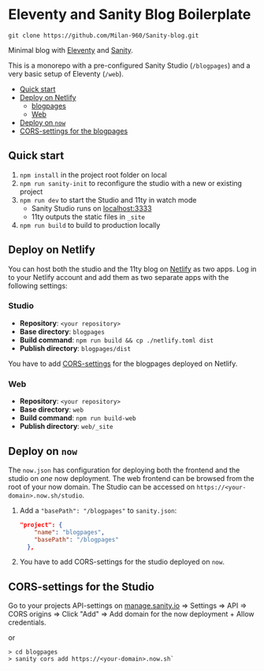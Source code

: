 # Eleventy and Sanity Blog Boilerplate

```
git clone https://github.com/Milan-960/Sanity-blog.git
```

Minimal blog with [Eleventy](https://11ty.io) and [Sanity](https://www.sanity.io).

This is a monorepo with a pre-configured Sanity Studio (`/blogpages`) and a very basic setup of Eleventy (`/web`).

- [Quick start](#quick-start)
- [Deploy on Netlify](#deploy-on-netlify)
  - [blogpages](#blogpages)
  - [Web](#web)
- [Deploy on `now`](#deploy-on-now)
- [CORS-settings for the blogpages](#cors-settings-for-the-blogpages)

## Quick start

1. `npm install` in the project root folder on local
2. `npm run sanity-init` to reconfigure the studio with a new or existing project
3. `npm run dev` to start the Studio and 11ty in watch mode
   - Sanity Studio runs on [localhost:3333](http://localhost:3333)
   - 11ty outputs the static files in `_site`
4. `npm run build` to build to production locally

## Deploy on Netlify

You can host both the studio and the 11ty blog on [Netlify](https://netlify.com) as two apps. Log in to your Netlify account and add them as two separate apps with the following settings:

### Studio

- **Repository**: `<your repository>`
- **Base directory**: `blogpages`
- **Build command**: `npm run build && cp ./netlify.toml dist`
- **Publish directory**: `blogpages/dist`

You have to add [CORS-settings](#cors-settings-for-the-blogpages) for the blogpages deployed on Netlify.

### Web

- **Repository**: `<your repository>`
- **Base directory**: `web`
- **Build command**: `npm run build-web`
- **Publish directory**: `web/_site`

## Deploy on `now`

The `now.json` has configuration for deploying both the frontend and the studio on _one_ now deployment. The web frontend can be browsed from the root of your now domain. The Studio can be accessed on `https://<your-domain>.now.sh/studio`.

1. Add a `"basePath": "/blogpages"` to `sanity.json`:

   ```json
   "project": {
       "name": "blogpages",
       "basePath": "/blogpages"
     },
   ```

2. You have to add CORS-settings for the studio deployed on `now`.

## CORS-settings for the Studio

Go to your projects API-settings on [manage.sanity.io](https://manage.sanity.io) => Settings => API => CORS origins => Click "Add" => Add domain for the now deployment + Allow credentials.

or

```text
> cd blogpages
> sanity cors add https://<your-domain>.now.sh`
```
